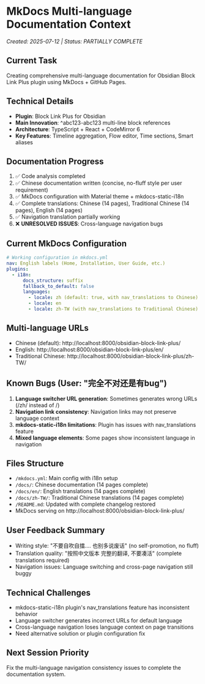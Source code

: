 # MkDocs Multi-language Documentation Context
*Created: 2025-07-12 | Status: PARTIALLY COMPLETE*

## Current Task
Creating comprehensive multi-language documentation for Obsidian Block Link Plus plugin using MkDocs + GitHub Pages.

## Technical Details
- **Plugin**: Block Link Plus for Obsidian
- **Main Innovation**: ^abc123-abc123 multi-line block references
- **Architecture**: TypeScript + React + CodeMirror 6
- **Key Features**: Timeline aggregation, Flow editor, Time sections, Smart aliases

## Documentation Progress
1. ✅ Code analysis completed
2. ✅ Chinese documentation written (concise, no-fluff style per user requirement)
3. ✅ MkDocs configuration with Material theme + mkdocs-static-i18n
4. ✅ Complete translations: Chinese (14 pages), Traditional Chinese (14 pages), English (14 pages)
5. ✅ Navigation translation partially working
6. ❌ **UNRESOLVED ISSUES**: Cross-language navigation bugs

## Current MkDocs Configuration
```yaml
# Working configuration in mkdocs.yml
nav: English labels (Home, Installation, User Guide, etc.)
plugins:
  - i18n:
      docs_structure: suffix
      fallback_to_default: false
      languages:
        - locale: zh (default: true, with nav_translations to Chinese)
        - locale: en 
        - locale: zh-TW (with nav_translations to Traditional Chinese)
```

## Multi-language URLs
- Chinese (default): http://localhost:8000/obsidian-block-link-plus/
- English: http://localhost:8000/obsidian-block-link-plus/en/
- Traditional Chinese: http://localhost:8000/obsidian-block-link-plus/zh-TW/

## Known Bugs (User: "完全不对还是有bug")
1. **Language switcher URL generation**: Sometimes generates wrong URLs (/zh/ instead of /)
2. **Navigation link consistency**: Navigation links may not preserve language context
3. **mkdocs-static-i18n limitations**: Plugin has issues with nav_translations feature
4. **Mixed language elements**: Some pages show inconsistent language in navigation

## Files Structure
- `/mkdocs.yml`: Main config with i18n setup
- `/docs/`: Chinese documentation (14 pages complete)
- `/docs/en/`: English translations (14 pages complete)  
- `/docs/zh-TW/`: Traditional Chinese translations (14 pages complete)
- `/README.md`: Updated with complete changelog restored
- MkDocs serving on http://localhost:8000/obsidian-block-link-plus/

## User Feedback Summary
- Writing style: "不要自吹自擂.... 也别多说废话" (no self-promotion, no fluff)
- Translation quality: "按照中文版本 完整的翻译, 不要凑活" (complete translations required)
- Navigation issues: Language switching and cross-page navigation still buggy

## Technical Challenges
- mkdocs-static-i18n plugin's nav_translations feature has inconsistent behavior
- Language switcher generates incorrect URLs for default language
- Cross-language navigation loses language context on page transitions
- Need alternative solution or plugin configuration fix

## Next Session Priority
Fix the multi-language navigation consistency issues to complete the documentation system.